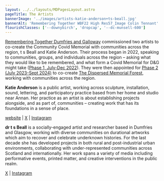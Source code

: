 ```yaml
---
layout: ../../layouts/MDPagesLayout.astro
pageTitle: The Artists
bannerImage: '../images/artists-katie-anderson+ts-beall.jpg'
bannerAlt: 'Remembering Together WBF22 High Res57_Image Colin Tennant'
flourishClasses: ['--downybirch', 'dropcap', '--dc-munsell-600']
---
```


[Remembering Together Dumfries and Galloway](https://www.rememberingtogether.scot/dumfries-galloway) commissioned two artists to co-create the Community Covid Memorial  with communities across the region, t s Beall and Katie Anderson. Their process began in 2022, speaking to communities, groups, and individuals across the region –  asking what they would like to be remembered, and what form a Covid Memorial for D&G might take (<a href="./phase-1.md">Phase 1, July-Dec 2022</a>). They were then appointed for <a href="./phase-2">Phase 2 (July 2023-Sept 2024)</a> to co-create <a href="../about/">The Dispersed Memorial Forest</a>, working with communities across the region.

**Katie Anderson** is a public artist, working across sculpture, installation, sound, lettering, and participatory practice based from her home and studio near Annan. Her practice as an artist is about establishing projects alongside, and as part of, communities – creating work that has its foundations in a sense of place.

[website](https://katiejanderson.com/) |  [X](https://x.com/KatieJoAnd) | [Instagram](https://www.instagram.com/katie_j_and/)

**dr t s Beall** is a socially-engaged artist and researcher based in Dumfries and Glasgow, working with diverse communities on durational artworks which aim to recover and celebrate underknown histories. For the last decade she has developed projects in both rural and post-industrial urban environments, collaborating with under-represented communities across Scotland and internationally. Her work spans a variety of media including performative events, printed matter, and creative interventions in the public realm.

[X](https://x.com/tsBeall) |  [Instagram](https://www.instagram.com/tsbeall/)
